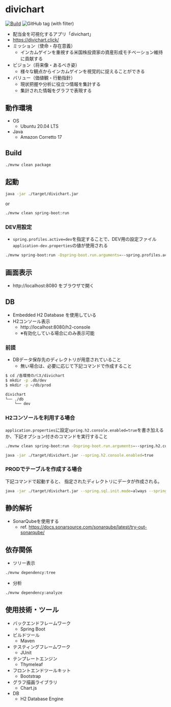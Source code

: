 # divichart
[![Build](https://github.com/TakuyaFukumura/divichart/actions/workflows/build.yml/badge.svg)](https://github.com/TakuyaFukumura/divichart/actions/workflows/build.yml)
![GitHub tag (with filter)](https://img.shields.io/github/v/tag/TakuyaFukumura/divichart)

- 配当金を可視化するアプリ「divichart」
- https://divichart.click/
- ミッション（使命・存在意義）
  - インカムゲインを重視する米国株投資家の資産形成モチベーション維持に貢献する
- ビジョン（将来像・あるべき姿）
  - 様々な観点からインカムゲインを視覚的に捉えることができる
- バリュー（価値観・行動指針）
  - 現状把握や分析に役立つ情報を集計する
  - 集計された情報をグラフで表現する

## 動作環境
- OS
  - Ubuntu 20.04 LTS
- Java
  - Amazon Corretto 17

## Build
```bash
./mvnw clean package
```

## 起動
```bash
java -jar ./target/divichart.jar
```
or
```bash
./mvnw clean spring-boot:run
```
### DEV用設定
- `spring.profiles.active=dev`を指定することで、DEV用の設定ファイル`application-dev.properties`の値が使用される
```bash
./mvnw spring-boot:run -Dspring-boot.run.arguments=--spring.profiles.active=dev
```

## 画面表示
- http://localhost:8080 をブラウザで開く

## DB
- Embedded H2 Database を使用している
- H2コンソール表示
  - http://localhost:8080/h2-console
  - ※有効化している場合にのみ表示可能
### 前提
- DBデータ保存先のディレクトリが用意されていること
  - 無い場合は、必要に応じて下記コマンドで作成すること
```bash
$ cd /各環境のパス/divichart
$ mkdir -p .db/dev
$ mkdir -p ~/db/prod

divichart
└── ./db
    └── dev
```
### H2コンソールを利用する場合
`application.properties`に設定`spring.h2.console.enabled=true`を書き加えるか、下記オプション付きのコマンドを実行すること
```bash
./mvnw clean spring-boot:run -Dspring-boot.run.arguments=--spring.h2.console.enabled=true
```
```bash
java -jar ./target/divichart.jar --spring.h2.console.enabled=true
```
### PRODでテーブルを作成する場合
下記コマンドで起動すると、
指定されたディレクトリにデータが作成される。
```bash
java -jar ./target/divichart.jar --spring.sql.init.mode=always --spring.sql.init.schema-locations=classpath:./sql/schema.sql
```

## 静的解析
- SonarQubeを使用する
  - ref. https://docs.sonarsource.com/sonarqube/latest/try-out-sonarqube/

## 依存関係
- ツリー表示
```bash
./mvnw dependency:tree
```
- 分析
```bash
./mvnw dependency:analyze
```

## 使用技術・ツール
- バックエンドフレームワーク
  - Spring Boot
- ビルドツール
  - Maven
- テスティングフレームワーク
  - JUnit
- テンプレートエンジン
  - Thymeleaf
- フロントエンドツールキット
  - Bootstrap
- グラフ描画ライブラリ
  - Chart.js
- DB
  - H2 Database Engine
